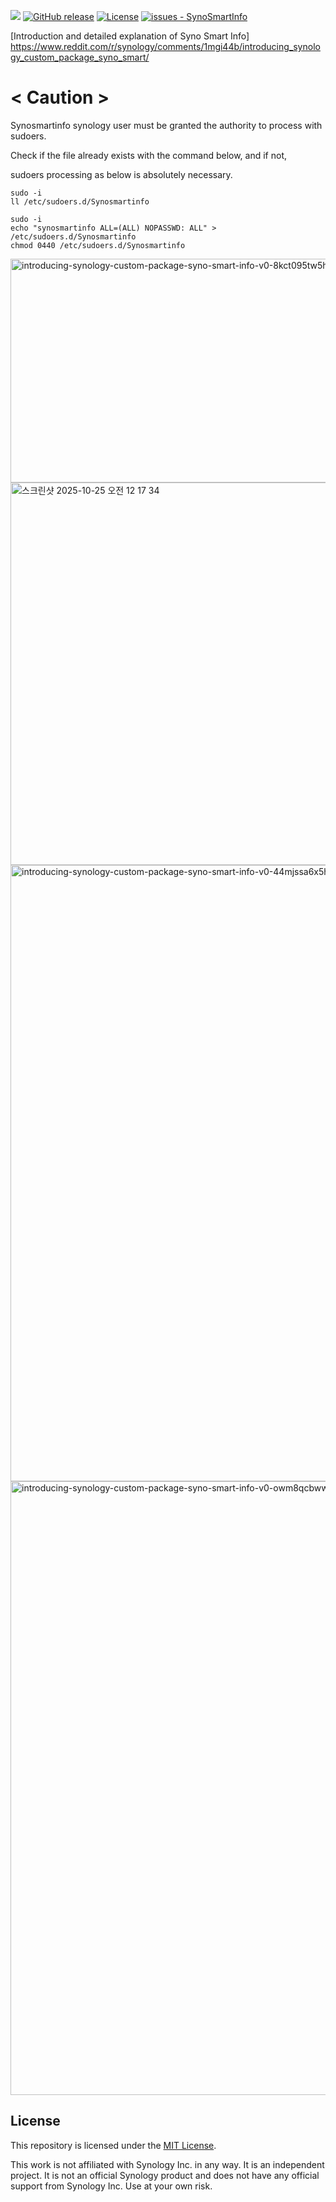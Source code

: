 <!-- @format -->

[![](https://img.shields.io/static/v1?label=Sponsor&message=%E2%9D%A4&logo=GitHub&color=%23fe8e86)](https://github.com/sponsors/PeterSuh-Q3)
[![GitHub release](https://img.shields.io/github/release/PeterSuh-Q3/SynoSmartInfo?include_prereleases=&sort=semver&color=blue)](https://github.com/PeterSuh-Q3/SynoSmartInfo/releases/)
[![License](https://img.shields.io/badge/License-MIT-blue)](#license)
[![issues - SynoSmartInfo](https://img.shields.io/github/issues/PeterSuh-Q3/SynoSmartInfo)](https://github.com/PeterSuh-Q3/SynoSmartInfo/issues)

[Introduction and detailed explanation of Syno Smart Info]
https://www.reddit.com/r/synology/comments/1mgi44b/introducing_synology_custom_package_syno_smart/

# < Caution >

Synosmartinfo synology user must be granted the authority to process with sudoers.

Check if the file already exists with the command below, and if not,

sudoers processing as below is absolutely necessary.

```
sudo -i
ll /etc/sudoers.d/Synosmartinfo
```

```
sudo -i
echo "synosmartinfo ALL=(ALL) NOPASSWD: ALL" > /etc/sudoers.d/Synosmartinfo
chmod 0440 /etc/sudoers.d/Synosmartinfo
```

<img width="640" height="358" alt="introducing-synology-custom-package-syno-smart-info-v0-8kct095tw5hf1" src="https://github.com/user-attachments/assets/f3134377-c274-45f7-a8af-2a6a062701e8" />

<img width="1257" height="612" alt="스크린샷 2025-10-25 오전 12 17 34" src="https://github.com/user-attachments/assets/1bc92481-41f8-47dd-8bcb-1d876a0b1677" />

<img width="640" height="986" alt="introducing-synology-custom-package-syno-smart-info-v0-44mjssa6x5hf1" src="https://github.com/user-attachments/assets/b1da273e-8118-4219-8148-795861aa7a9c" />

<img width="1080" height="982" alt="introducing-synology-custom-package-syno-smart-info-v0-owm8qcbww5hf1" src="https://github.com/user-attachments/assets/cbcb34e9-a359-48fc-ac37-7dd2a2f2c2f3" />

## License

This repository is licensed under the [MIT License](LICENSE).

This work is not affiliated with Synology Inc. in any way. It is an independent project. It is not an official Synology product and does not have any official support from Synology Inc. Use at your own risk.
